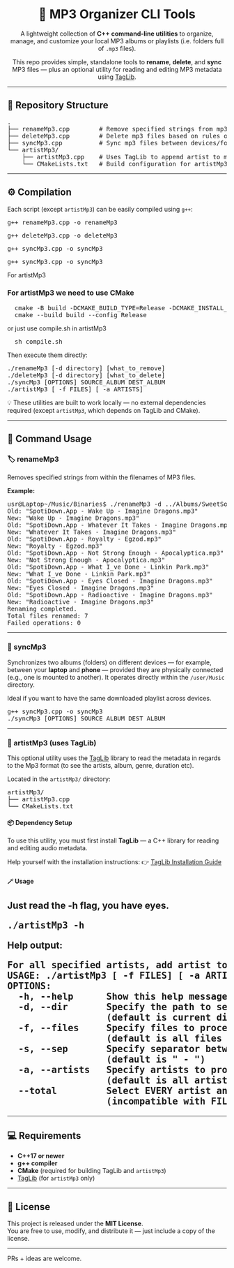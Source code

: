 <h1 align="center">🎵 MP3 Organizer CLI Tools</h1>

<p align="center">
  A lightweight collection of <b>C++ command-line utilities</b> to organize, manage, and customize your local MP3 albums or playlists
  (i.e. folders full of <code>.mp3</code> files).
</p>

<p align="center">
  This repo provides simple, standalone tools to <b>rename</b>, <b>delete</b>, and <b>sync</b> MP3 files — plus an optional utility for
  reading and editing MP3 metadata using 
  <a href="https://github.com/taglib/taglib" target="_blank">TagLib</a>.
</p>

<hr/>

<h2>📁 Repository Structure</h2>

<pre>
.
├── renameMp3.cpp        # Remove specified strings from mp3 filenames
├── deleteMp3.cpp        # Delete mp3 files based on rules or patterns
├── syncMp3.cpp          # Sync mp3 files between devices/folders
└── artistMp3/
    ├── artistMp3.cpp    # Uses TagLib to append artist to mp3 title
    └── CMakeLists.txt   # Build configuration for artistMp3 utility
</pre>

<hr/>

<h2>⚙️ Compilation</h2>

<p>
  Each script (except <code>artistMp3</code>) can be easily compiled using <code>g++</code>:
</p>

<pre>
g++ renameMp3.cpp -o renameMp3
</pre>

<pre>
g++ deleteMp3.cpp -o deleteMp3
</pre>

<pre>
g++ syncMp3.cpp -o syncMp3
</pre>



<pre>
g++ syncMp3.cpp -o syncMp3
</pre>
<p>For artistMp3</p>

<H3>For artistMp3 we need to use CMake</H3>
<pre>
  cmake -B build -DCMAKE_BUILD_TYPE=Release -DCMAKE_INSTALL_PREFIX=$TAGLIB_PREFIX
  cmake --build build --config Release
</pre>
or just use compile.sh in artistMp3
<pre>
  sh compile.sh
</pre>

<p>Then execute them directly:</p>

<pre>
./renameMp3 [-d directory] [what_to_remove]
./deleteMp3 [-d directory] [what_to_delete]
./syncMp3 [OPTIONS] SOURCE_ALBUM DEST_ALBUM
./artistMp3 [ -f FILES] [ -a ARTISTS]
</pre>

<p>
  💡 These utilities are built to work locally — no external dependencies required
  (except <code>artistMp3</code>, which depends on TagLib and CMake).
</p>

<hr/>

<h2>🧠 Command Usage</h2>

<h3>🏷️ renameMp3</h3>

<p>Removes specified strings from within the filenames of MP3 files.</p>



<b>Example:</b>
<pre>
usr@Laptop~/Music/Binaries$ ./renameMp3 -d ../Albums/SweetSorrow/ 'SpotiDown.App - '
Old: "SpotiDown.App - Wake Up - Imagine Dragons.mp3"
New: "Wake Up - Imagine Dragons.mp3"
Old: "SpotiDown.App - Whatever It Takes - Imagine Dragons.mp3"
New: "Whatever It Takes - Imagine Dragons.mp3"
Old: "SpotiDown.App - Royalty - Egzod.mp3"
New: "Royalty - Egzod.mp3"
Old: "SpotiDown.App - Not Strong Enough - Apocalyptica.mp3"
New: "Not Strong Enough - Apocalyptica.mp3"
Old: "SpotiDown.App - What I_ve Done - Linkin Park.mp3"
New: "What I_ve Done - Linkin Park.mp3"
Old: "SpotiDown.App - Eyes Closed - Imagine Dragons.mp3"
New: "Eyes Closed - Imagine Dragons.mp3"
Old: "SpotiDown.App - Radioactive - Imagine Dragons.mp3"
New: "Radioactive - Imagine Dragons.mp3"
Renaming completed.
Total files renamed: 7
Failed operations: 0
</pre>

<hr/>

<h3>🔁 syncMp3</h3>

<p>
  Synchronizes two albums (folders) on different devices — for example, between your
  <b>laptop</b> and <b>phone</b> — provided they are physically connected
  (e.g., one is mounted to another). It operates directly within the
  <code>/user/Music</code> directory.
</p>

<p>Ideal if you want to have the same downloaded playlist across devices.</p>

<pre>
g++ syncMp3.cpp -o syncMp3
./syncMp3 [OPTIONS] SOURCE_ALBUM DEST_ALBUM
</pre>

<hr/>

<h3>🧩 artistMp3 (uses TagLib)</h3>

<p>
  This optional utility uses the 
  <a href="https://github.com/taglib/taglib" target="_blank">TagLib</a> library
  to read the metadata in regards to the Mp3 format (to see the artists, album, genre, duration etc).
</p>

<p>Located in the <code>artistMp3/</code> directory:</p>

<pre>
artistMp3/
├── artistMp3.cpp
└── CMakeLists.txt
</pre>

<h4>📦 Dependency Setup</h4>

<p>
  To use this utility, you must first install <b>TagLib</b> — a C++ library for reading and editing audio metadata.
</p>


<p>
  Help yourself with the installation instructions:
  👉 <a href="https://github.com/taglib/taglib/blob/master/INSTALL.md" target="_blank">TagLib Installation Guide</a>
</p>

<h4>🪄 Usage</h4>
<h2>Just read the -h flag, you have eyes.
<pre>
./artistMp3 -h
</pre>

<b>Help output:</b>
<pre>
For all specified artists, add artist to mp3 title
USAGE: ./artistMp3 [ -f FILES] [ -a ARTISTS]
OPTIONS:
  -h, --help      Show this help message
  -d, --dir       Specify the path to search
                  (default is current directory)
  -f, --files     Specify files to process (.mp3)
                  (default is all files in directory per the specified artists)
  -s, --sep       Specify separator between title and artist
                  (default is " - ")
  -a, --artists   Specify artists to process
                  (default is all artists found in specified files)
  --total         Select EVERY artist and EVERY file in path
                  (incompatible with FILES and ARTISTS arguments)
</pre>

<hr/>

<h2>💻 Requirements</h2>

<ul>
  <li><b>C++17 or newer</b></li>
  <li><b>g++ compiler</b></li>
  <li><b>CMake</b> (required for building TagLib and <code>artistMp3</code>)</li>
  <li><a href="https://github.com/taglib/taglib" target="_blank">TagLib</a> (for <code>artistMp3</code> only)</li>
</ul>

<hr/>

<h2>📜 License</h2>

<p>
  This project is released under the <b>MIT License</b>.<br/>
  You are free to use, modify, and distribute it — just include a copy of the license.
</p>

<hr/>

PRs + ideas are welcome.
